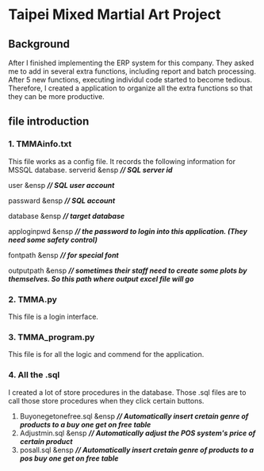 # Taipei Mixed Martial Art Project

## Background
After I finished implementing the ERP system for this company. They asked me to add in several extra functions, including report and batch processing. 
After 5 new functions, executing individul code started to become tedious. 
Therefore, I created a application to organize all the extra functions so that they can be more productive.


## file introduction
### 1. TMMAinfo.txt
This file works as a config file. It records the following information for MSSQL database.
serverid       &ensp    __*// SQL server id*__

user          &ensp     __*// SQL user account*__

passward       &ensp    __*// SQL account*__

database        &ensp   __*// target database*__

apploginpwd     &ensp   __*// the password to login into this application. (They need some safety control)*__

fontpath        &ensp   __*// for special font*__

outputpath     &ensp    __*// sometimes their staff need to create some plots by themselves. So this path where output excel file will go*__

### 2. TMMA.py
This file is a login interface.


### 3. TMMA_program.py
This file is for all the logic and commend for the application.

### 4. All the .sql
I created a lot of store procedures in the database. Those .sql files are to call those store procedures when they click certain buttons.
1. Buyonegetonefree.sql  &ensp __*// Automatically insert cretain genre of products to a buy one get on free table*__
2. Adjustmin.sql        &ensp   __*// Automatically adjust the POS system's price of certain product*__
3. posall.sql           &ensp   __*// Automatically insert cretain genre of products to a pos buy one get on free table*__



